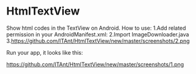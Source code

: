 # HtmlTextView
Show html codes in the TextView on Android.
How to use:
1.Add related permission in your AndroidManifest.xml:
  <uses-permission android:name="android.permission.INTERNET"/>
  <uses-permission android:name="android.permission.WRITE_EXTERNAL_STORAGE" />
2.Import ImageDownloader.java
3.https://github.com/ITAnt/HtmlTextView/new/master/screenshots/2.png

Run your app, it looks like this:

https://github.com/ITAnt/HtmlTextView/new/master/screenshots/1.png
